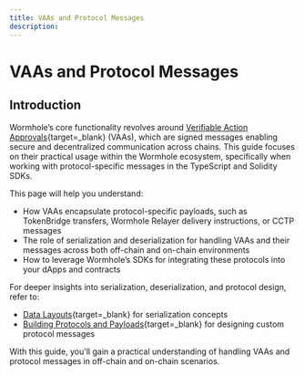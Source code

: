 ```yaml
---
title: VAAs and Protocol Messages
description: 
---
```


# VAAs and Protocol Messages

## Introduction

Wormhole’s core functionality revolves around [Verifiable Action Approvals](/docs/learn/infrastructure/vaas/){target=\_blank} (VAAs), which are signed messages enabling secure and decentralized communication across chains. This guide focuses on their practical usage within the Wormhole ecosystem, specifically when working with protocol-specific messages in the TypeScript and Solidity SDKs.

This page will help you understand:

 - How VAAs encapsulate protocol-specific payloads, such as TokenBridge transfers, Wormhole Relayer delivery instructions, or CCTP messages
 - The role of serialization and deserialization for handling VAAs and their messages across both off-chain and on-chain environments
 - How to leverage Wormhole’s SDKs for integrating these protocols into your dApps and contracts

For deeper insights into serialization, deserialization, and protocol design, refer to:

 - [Data Layouts](/docs/build/applications/wormhole-sdk/sdk-layout/){target=\_blank} for serialization concepts
 - [Building Protocols and Payloads](/docs/build/applications/wormhole-sdk/protocols-payloads/){target=\_blank} for designing custom protocol messages

With this guide, you'll gain a practical understanding of handling VAAs and protocol messages in off-chain and on-chain scenarios.

